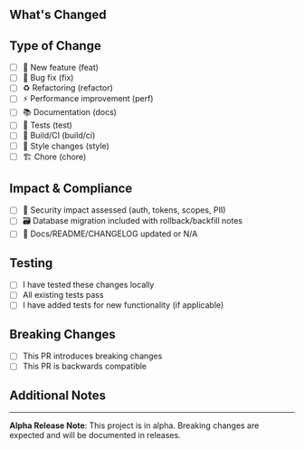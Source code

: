 ## What's Changed

<!-- Brief description of what this PR does -->

## Type of Change

- [ ] 🚀 New feature (feat)
- [ ] 🐛 Bug fix (fix)
- [ ] ♻️ Refactoring (refactor)
- [ ] ⚡ Performance improvement (perf)
- [ ] 📚 Documentation (docs)
- [ ] 🧪 Tests (test)
- [ ] 🔧 Build/CI (build/ci)
- [ ] 💄 Style changes (style)
- [ ] 🏗️ Chore (chore)

## Impact & Compliance

- [ ] 🔐 Security impact assessed (auth, tokens, scopes, PII)
- [ ] 🗃️ Database migration included with rollback/backfill notes
- [ ] 📄 Docs/README/CHANGELOG updated or N/A
## Testing

- [ ] I have tested these changes locally
- [ ] All existing tests pass
- [ ] I have added tests for new functionality (if applicable)

## Breaking Changes

- [ ] This PR introduces breaking changes
- [ ] This PR is backwards compatible

<!-- If breaking changes, describe what breaks and migration path -->

## Additional Notes

<!-- Any additional context, screenshots, or notes for reviewers -->

---

**Alpha Release Note**: This project is in alpha. Breaking changes are expected and will be documented in releases.
